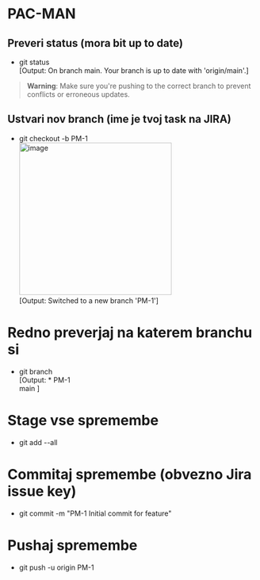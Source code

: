 # PAC-MAN

## Preveri status (mora bit up to date)
- git status<br />
[Output: On branch main. Your branch is up to date with 'origin/main'.]
> **Warning**: Make sure you're pushing to the correct branch to prevent conflicts or erroneous updates.



## Ustvari nov branch (ime je tvoj task na JIRA)
- git checkout -b PM-1<br />
<img width="307" alt="image" src="https://github.com/BlazBracko/PAC-MAN/assets/134056113/8fdd8c2b-6993-4fab-925c-08b56553a846"> <br />
[Output: Switched to a new branch 'PM-1']

# Redno preverjaj na katerem branchu si
- git branch<br />
[Output: * PM-1 <br />
          main ]

# Stage vse spremembe
- git add --all

# Commitaj spremembe (obvezno Jira issue key)
- git commit -m "PM-1 Initial commit for feature"

# Pushaj spremembe
- git push -u origin PM-1
